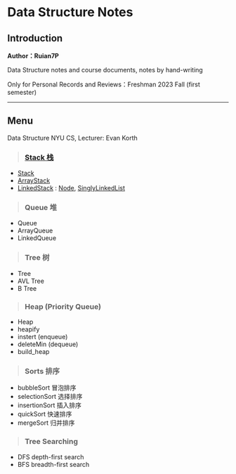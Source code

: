 # Data Structure Notes

## Introduction

**Author：Ruian7P**

Data Structure notes and course documents, notes by hand-writing

Only for Personal Records and Reviews：Freshman 2023 Fall (first semester)

----

## Menu

Data Structure NYU CS, Lecturer: Evan Korth

>### [Stack 栈](https://github.com/Ruian7P/Data-Structure/tree/main/Stack)
- [Stack](https://github.com/Ruian7P/Data-Structure/blob/main/Stack/Stack.java)
- [ArrayStack](https://github.com/Ruian7P/Data-Structure/blob/main/Stack/ArrayStack.java)
- [LinkedStack](https://github.com/Ruian7P/Data-Structure/blob/main/Stack/LinkedStack.java) : [Node](https://github.com/Ruian7P/Data-Structure/blob/main/Stack/Node.java), [SinglyLinkedList](https://github.com/Ruian7P/Data-Structure/blob/main/Stack/SinglyLinkedList.java)

>### Queue 堆
- Queue
- ArrayQueue
- LinkedQueue

>### Tree 树
- Tree
- AVL Tree
- B Tree

>### Heap (Priority Queue) 
- Heap
- heapify
- instert (enqueue)
- deleteMin (dequeue)
- build_heap

>### Sorts 排序
- bubbleSort 冒泡排序
- selectionSort 选择排序
- insertionSort 插入排序
- quickSort 快速排序
- mergeSort 归并排序

>### Tree Searching
- DFS depth-first search
- BFS breadth-first search
  

